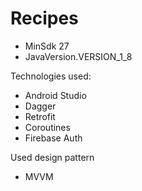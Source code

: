 # Recipes
 * MinSdk 27
 * JavaVersion.VERSION_1_8
 
 Technologies used:
* Android Studio
* Dagger
* Retrofit
* Coroutines
* Firebase Auth

Used design pattern
* MVVM
